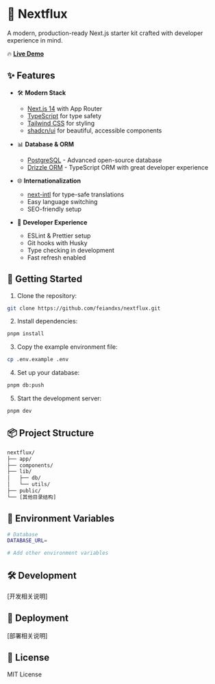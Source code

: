 # 🚀 Nextflux

A modern, production-ready Next.js starter kit crafted with developer experience in mind.

🔥 **[Live Demo](https://nextflux.netlify.app/)**

## ✨ Features

- 🛠️ **Modern Stack**
  - [Next.js 14](https://nextjs.org/) with App Router
  - [TypeScript](https://www.typescriptlang.org/) for type safety
  - [Tailwind CSS](https://tailwindcss.com/) for styling
  - [shadcn/ui](https://ui.shadcn.com/) for beautiful, accessible components
  
- 📊 **Database & ORM**
  - [PostgreSQL](https://www.postgresql.org/) - Advanced open-source database
  - [Drizzle ORM](https://orm.drizzle.team/) - TypeScript ORM with great developer experience

- 🌐 **Internationalization**
  - [next-intl](https://next-intl-docs.vercel.app/) for type-safe translations
  - Easy language switching
  - SEO-friendly setup

- 🔧 **Developer Experience**
  - ESLint & Prettier setup
  - Git hooks with Husky
  - Type checking in development
  - Fast refresh enabled

## 🚀 Getting Started

1. Clone the repository:
```bash
git clone https://github.com/feiandxs/nextflux.git
```

2. Install dependencies:
```bash
pnpm install
```

3. Copy the example environment file:
```bash
cp .env.example .env
```

4. Set up your database:
```bash
pnpm db:push
```

5. Start the development server:
```bash
pnpm dev
```

## 📦 Project Structure

```txt
nextflux/
├── app/
├── components/
├── lib/
│   ├── db/
│   └── utils/
├── public/
└── [其他目录结构]
```

## 📝 Environment Variables

```bash
# Database
DATABASE_URL=

# Add other environment variables
```

## 🛠️ Development

[开发相关说明]

## 🚀 Deployment

[部署相关说明]

## 📄 License

MIT License
